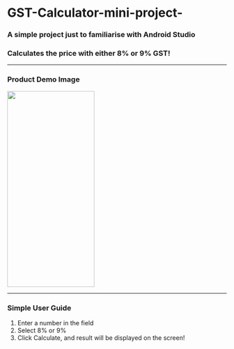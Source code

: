 # GST-Calculator-mini-project-

### A simple project just to familiarise with Android Studio

### Calculates the price with either 8% or 9% GST!
---
### Product Demo Image
<img src = "https://user-images.githubusercontent.com/90611909/219875329-1bfb8768-cbb5-4d6a-b982-189c97b5b970.png" width="200" height="450" />


---
### Simple User Guide
1. Enter a number in the field
2. Select 8% or 9%
3. Click Calculate, and result will be displayed on the screen!

